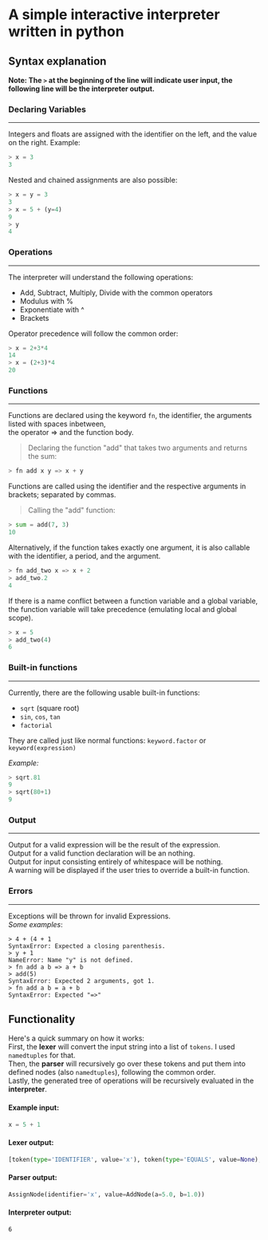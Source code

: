 # **A simple interactive interpreter written in python**


## Syntax explanation



**Note: The `>` at the beginning of the line will indicate user input, the following line will be the interpreter
output.**

### **Declaring Variables**

---

Integers and floats are assigned with the identifier on the left, and the value on the right. Example:

```python
> x = 3
3
```

Nested and chained assignments are also possible:

```python
> x = y = 3
3
> x = 5 + (y=4)
9
> y
4
```

### **Operations**

---

The interpreter will understand the following operations:

- Add, Subtract, Multiply, Divide with the common operators
- Modulus with %
- Exponentiate with ^
- Brackets

Operator precedence will follow the common order:

```python
> x = 2+3*4
14
> x = (2+3)*4
20
```

### **Functions**

---

Functions are declared using the keyword `fn`, the identifier, the arguments listed with spaces inbetween, <br>
the operator =>
and the function body.
> Declaring the function "add" that takes two arguments and returns the sum:

```python
> fn add x y => x + y
```

Functions are called using the identifier and the respective arguments in brackets; separated by commas.
> Calling the "add" function:

```python
> sum = add(7, 3)
10
```

Alternatively, if the function takes exactly one argument, it is also callable with the identifier, a period, and the
argument.

```python
> fn add_two x => x + 2
> add_two.2
4
```

If there is a name conflict between a function variable and a global variable, the function variable will take
precedence
(emulating local and global scope).

```python
> x = 5
> add_two(4)
6
```

### **Built-in functions**

---

Currently, there are the following usable built-in functions:

- `sqrt` (square root)
- `sin`, `cos`, `tan`
- `factorial`

They are called just like normal functions: `keyword.factor` or `keyword(expression)`

*Example:*

```python
> sqrt.81
9
> sqrt(80+1)
9
```

### **Output**

---

Output for a valid expression will be the result of the expression.<br>
Output for a valid function declaration will be an nothing. <br>
Output for input consisting entirely of whitespace will be nothing. <br>
A warning will be displayed if the user tries to override a built-in function.

### **Errors**

---

Exceptions will be thrown for invalid Expressions. <br>
*Some examples*:

```
> 4 + (4 + 1
SyntaxError: Expected a closing parenthesis.
> y + 1
NameError: Name "y" is not defined.
> fn add a b => a + b
> add(5)
SyntaxError: Expected 2 arguments, got 1.
> fn add a b = a + b
SyntaxError: Expected "=>"
```

## **Functionality**

Here's a quick summary on how it works: <br>
First, the **lexer** will convert the input string into a list of `tokens`. I used `namedtuples` for that. <br>
Then, the **parser** will recursively go over these tokens and put them into defined nodes (also `namedtuples`),
following the common order. <br>
Lastly, the generated tree of operations will be recursively evaluated in the **interpreter**. <br>

#### Example input:

```python
x = 5 + 1
```

#### **Lexer** output:

```python
[token(type='IDENTIFIER', value='x'), token(type='EQUALS', value=None), token(type='NUMBER', value=5.0), token(type='PLUS_SIGN', value=None), token(type='NUMBER', value=1.0)]
```

#### **Parser** output:

```python
AssignNode(identifier='x', value=AddNode(a=5.0, b=1.0))
```

#### **Interpreter** output:

```
6
```
